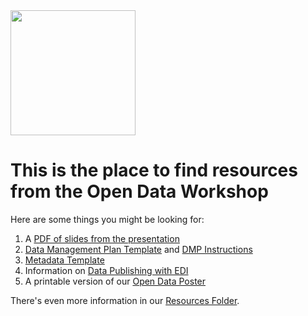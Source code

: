 <img src="https://github.com/InteragencyEcologicalProgram/Open-Data-Workshop/blob/master/images/datajourneyv2.jpg" width="200">

# This is the place to find resources from the Open Data Workshop
Here are some things you might be looking for:
1. A [PDF of slides from the presentation](https://github.com/InteragencyEcologicalProgram/Open-Data-Workshop/blob/master/resources/OpenScienceWorkshop_IEP_2019.pdf)
1. [Data Management Plan Template](https://github.com/InteragencyEcologicalProgram/Open-Data-Workshop/blob/master/resources/2019%20DMP%20Template%20v2.pdf) and [DMP Instructions](https://github.com/InteragencyEcologicalProgram/Open-Data-Workshop/blob/master/resources/DMP%20Template%20Instructions%20Public.docx)
1. [Metadata Template](https://github.com/InteragencyEcologicalProgram/IEP-to-EDI-Publishing/blob/master/IEP_EDI_metadata_template.docx)
1. Information on [Data Publishing with EDI](https://github.com/InteragencyEcologicalProgram/IEP-to-EDI-Publishing)
1. A printable version of our [Open Data Poster](https://github.com/InteragencyEcologicalProgram/Open-Data-Workshop/blob/master/resources/IEP%20Workshop%20Poster%20Open%20Data.pdf)

There's even more information in our [Resources Folder](https://github.com/InteragencyEcologicalProgram/Open-Data-Workshop/blob/master/resources/).

